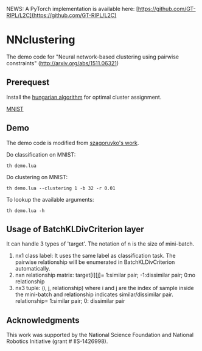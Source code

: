 NEWS: A PyTorch implementation is available here: [https://github.com/GT-RIPL/L2C](https://github.com/GT-RIPL/L2C)

# NNclustering
The demo code for "Neural network-based clustering using pairwise constraints" (http://arxiv.org/abs/1511.06321)

## Prerequest
Install the [hungarian algorithm](https://github.com/yenchanghsu/hungarian.torch) for optimal cluster assignment.

[MNIST](https://github.com/andresy/mnist)

## Demo
The demo code is modified from [szagoruyko's work](https://github.com/szagoruyko/cifar.torch).

Do classification on MNIST:
```
th demo.lua
```
Do clustering on MNIST:
```
th demo.lua --clustering 1 -b 32 -r 0.01
```
To lookup the available arguments:
```
th demo.lua -h
```

## Usage of BatchKLDivCriterion layer
It can handle 3 types of 'target'. The notation of n is the size of mini-batch.
 1. nx1 class label: It uses the same label as classification task. The pairwise relationship will be enumerated in BatchKLDivCriterion automatically.
 2. nxn relationship matrix: target\[i]\[j]= 1:similar pair; -1:dissimilar pair; 0:no relationship
 3. nx3 tuple: (i, j, relationship) where i and j are the index of sample inside the mini-batch and relationship indicates similar/dissimilar pair. relationship= 1:similar pair; 0: dissimilar pair

## Acknowledgments
This work was supported by the National Science Foundation and National Robotics Initiative (grant # IIS-1426998).
